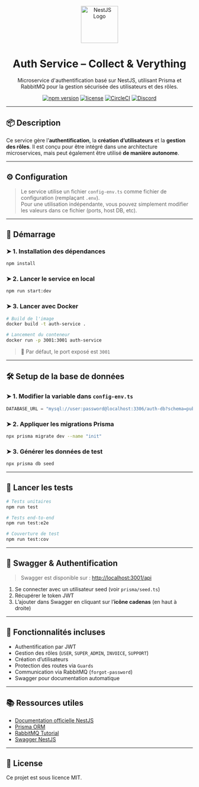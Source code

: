<p align="center">
  <img src="https://nestjs.com/img/logo-small.svg" width="100" alt="NestJS Logo" />
</p>

<h1 align="center">Auth Service – Collect & Verything</h1>

<p align="center">Microservice d'authentification basé sur NestJS, utilisant Prisma et RabbitMQ pour la gestion sécurisée des utilisateurs et des rôles.</p>

<p align="center">
  <a href="https://www.npmjs.com/package/@nestjs/core"><img src="https://img.shields.io/npm/v/@nestjs/core.svg" alt="npm version" /></a>
  <a href="https://www.npmjs.com/package/@nestjs/core"><img src="https://img.shields.io/npm/l/@nestjs/core.svg" alt="license" /></a>
  <a href="https://circleci.com/gh/nestjs/nest"><img src="https://img.shields.io/circleci/build/github/nestjs/nest/master" alt="CircleCI" /></a>
  <a href="https://discord.gg/G7Qnnhy"><img src="https://img.shields.io/badge/discord-join%20chat-blue.svg" alt="Discord" /></a>
</p>

---

## 📦 Description

Ce service gère l’**authentification**, la **création d’utilisateurs** et la **gestion des rôles**. Il est conçu pour être intégré dans une architecture microservices, mais peut également être utilisé **de manière autonome**.

---

## ⚙️ Configuration

> Le service utilise un fichier `config-env.ts` comme fichier de configuration (remplaçant `.env`).  
> Pour une utilisation indépendante, vous pouvez simplement modifier les valeurs dans ce fichier (ports, host DB, etc).

---

## 🚀 Démarrage

### ➤ 1. Installation des dépendances

```bash
npm install
```

### ➤ 2. Lancer le service en local

```bash
npm run start:dev
```

### ➤ 3. Lancer avec Docker

```bash
# Build de l'image
docker build -t auth-service .

# Lancement du conteneur
docker run -p 3001:3001 auth-service
```

> 📌 Par défaut, le port exposé est `3001`

---

## 🛠️ Setup de la base de données

### ➤ 1. Modifier la variable dans `config-env.ts`

```ts
DATABASE_URL = "mysql://user:password@localhost:3306/auth-db?schema=public"
```

### ➤ 2. Appliquer les migrations Prisma

```bash
npx prisma migrate dev --name "init"
```

### ➤ 3. Générer les données de test

```bash
npx prisma db seed
```

---

## 🧪 Lancer les tests

```bash
# Tests unitaires
npm run test

# Tests end-to-end
npm run test:e2e

# Couverture de test
npm run test:cov
```

---

## 🔐 Swagger & Authentification

> Swagger est disponible sur : [http://localhost:3001/api](http://localhost:3001/api)

1. Se connecter avec un utilisateur seed (voir `prisma/seed.ts`)
2. Récupérer le token JWT
3. L’ajouter dans Swagger en cliquant sur l’**icône cadenas** (en haut à droite)

---

## 📁 Fonctionnalités incluses

- Authentification par JWT
- Gestion des rôles (`USER`, `SUPER_ADMIN`, `INVOICE`, `SUPPORT`)
- Création d’utilisateurs
- Protection des routes via `Guards`
- Communication via RabbitMQ (`forgot-password`)
- Swagger pour documentation automatique

---

## 📚 Ressources utiles

- [Documentation officielle NestJS](https://docs.nestjs.com)
- [Prisma ORM](https://www.prisma.io/docs)
- [RabbitMQ Tutorial](https://www.rabbitmq.com/getstarted.html)
- [Swagger NestJS](https://docs.nestjs.com/openapi/introduction)

---

## 📝 License

Ce projet est sous licence MIT.

